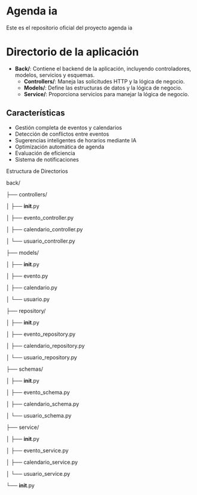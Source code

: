 # Agenda ia
Este es el repositorio oficial del proyecto agenda ia 
 
# Directorio de la aplicación

- **Back/**: Contiene el backend de la aplicación, incluyendo controladores, modelos, servicios y esquemas.
  - **Controllers/**: Maneja las solicitudes HTTP y la lógica de negocio.
  - **Models/**: Define las estructuras de datos y la lógica de negocio.
  - **Service/**: Proporciona servicios para manejar la lógica de negocio.
## Características

- Gestión completa de eventos y calendarios
- Detección de conflictos entre eventos
- Sugerencias inteligentes de horarios mediante IA
- Optimización automática de agenda
- Evaluación de eficiencia
- Sistema de notificaciones

Estructura de Directorios

back/

├── controllers/

│   ├── __init__.py

│   ├── evento_controller.py

│   ├── calendario_controller.py

│   └── usuario_controller.py

├── models/

│   ├── __init__.py

│   ├── evento.py

│   ├── calendario.py

│   └── usuario.py

├── repository/

│   ├── __init__.py

│   ├── evento_repository.py

│   ├── calendario_repository.py

│   └── usuario_repository.py

├── schemas/

│   ├── __init__.py

│   ├── evento_schema.py

│   ├── calendario_schema.py

│   └── usuario_schema.py

├── service/

│   ├── __init__.py

│   ├── evento_service.py

│   ├── calendario_service.py

│   └── usuario_service.py

└── __init__.py 

